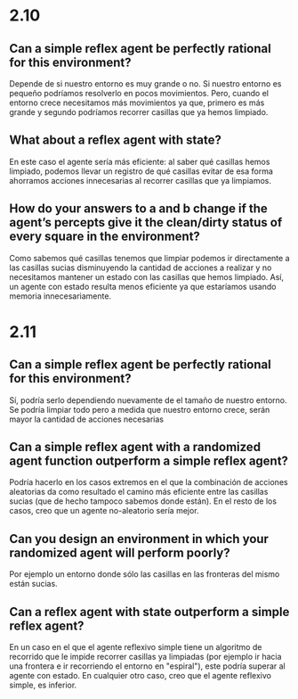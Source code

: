 # 2.10

## Can a simple reflex agent be perfectly rational for this environment?

Depende de si nuestro entorno es muy grande o no. Si nuestro entorno es pequeño podríamos resolverlo en pocos movimientos. Pero, cuando el entorno crece necesitamos más movimientos ya que, primero es más grande y segundo podríamos recorrer casillas que ya hemos limpiado.

## What about a reflex agent with state?

En este caso el agente sería más eficiente: al saber qué casillas hemos limpiado, podemos llevar un registro de qué casillas evitar de esa forma ahorramos acciones innecesarias al recorrer casillas que ya limpiamos.

## How do your answers to a and b change if the agent’s percepts give it the clean/dirty status of every square in the environment?

Como sabemos qué casillas tenemos que limpiar podemos ir directamente a las casillas sucias disminuyendo la cantidad de acciones a realizar y no necesitamos mantener un estado con las casillas que hemos limpiado. Así, un agente con estado resulta menos eficiente ya que estaríamos usando memoria innecesariamente.

# 2.11

## Can a simple reflex agent be perfectly rational for this environment?

Sí, podría serlo dependiendo nuevamente de el tamaño de nuestro entorno. Se podría limpiar todo pero a medida que nuestro entorno crece, serán mayor la cantidad de acciones necesarias

## Can a simple reflex agent with a randomized agent function outperform a simple reflex agent?

Podría hacerlo en los casos extremos en el que la combinación de acciones aleatorias da como resultado el camino más eficiente entre las casillas sucias (que de hecho tampoco sabemos donde están). En el resto de los casos, creo que un agente no-aleatorio sería mejor.

## Can you design an environment in which your randomized agent will perform poorly?

Por ejemplo un entorno donde sólo las casillas en las fronteras del mismo están sucias.

## Can a reflex agent with state outperform a simple reflex agent?

En un caso en el que el agente reflexivo simple tiene un algoritmo de recorrido que le impide recorrer casillas ya limpiadas (por ejemplo ir hacia una frontera e ir recorriendo el entorno en "espiral"), este podría superar al agente con estado. En cualquier otro caso, creo que el agente reflexivo simple, es inferior.
